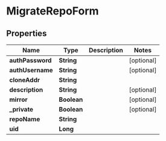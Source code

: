 
# MigrateRepoForm

## Properties
Name | Type | Description | Notes
------------ | ------------- | ------------- | -------------
**authPassword** | **String** |  |  [optional]
**authUsername** | **String** |  |  [optional]
**cloneAddr** | **String** |  | 
**description** | **String** |  |  [optional]
**mirror** | **Boolean** |  |  [optional]
**_private** | **Boolean** |  |  [optional]
**repoName** | **String** |  | 
**uid** | **Long** |  | 



